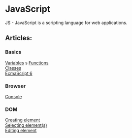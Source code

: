 # JavaScript
JS - JavaScript is a scripting language for web applications.

## Articles:

### Basics
[Variables](fundamentals/variables.html)  s
[Functions](fundamentals/functions.html)  
[Classes](fundamentals/classes.html)  
[EcmaScript 6](fundamentals/es6.html)  

### Browser
[Console](fundamentals/console.html)  

### DOM
[Creating element](dom/createelement.html)  
[Selecting element(s)](dom/selectelements.html)  
[Editing element](dom/editelement.html)  
